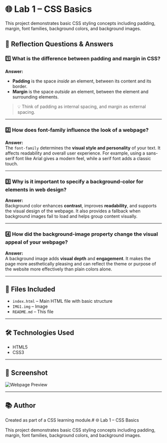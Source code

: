 # 🌐 Lab 1 – CSS Basics

This project demonstrates basic CSS styling concepts including padding, margin, font families, background colors, and background images.

## 📄 Reflection Questions & Answers

### 1️⃣ What is the difference between **padding** and **margin** in CSS?

**Answer:**  
- **Padding** is the space *inside* an element, between its content and its border.  
- **Margin** is the space *outside* an element, between the element and surrounding elements.

> 💡 Think of padding as internal spacing, and margin as external spacing.

---

### 2️⃣ How does **font-family** influence the look of a webpage?

**Answer:**  
The `font-family` determines the **visual style and personality** of your text. It affects readability and overall user experience. For example, using a sans-serif font like Arial gives a modern feel, while a serif font adds a classic touch.

---

### 3️⃣ Why is it important to specify a **background-color** for elements in web design?

**Answer:**  
Background color enhances **contrast**, improves **readability**, and supports the visual design of the webpage. It also provides a fallback when background images fail to load and helps group content visually.

---

### 4️⃣ How did the **background-image** property change the visual appeal of your webpage?

**Answer:**  
A background image adds **visual depth** and **engagement**. It makes the page more aesthetically pleasing and can reflect the theme or purpose of the website more effectively than plain colors alone.

---

## 📁 Files Included

- `index.html` – Main HTML file with basic structure
- `IMG1.img` – Image
- `README.md` – This file

---

## 🛠️ Technologies Used

- HTML5
- CSS3

---

## 📸 Screenshot

![Webpage Preview](screenshot.png) <!-- Replace with your own screenshot file if needed -->

---

## 📚 Author

Created as part of a CSS learning module.# 🌐 Lab 1 – CSS Basics

This project demonstrates basic CSS styling concepts including padding, margin, font families, background colors, and background images.

